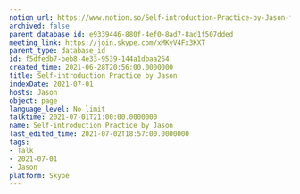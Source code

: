 ```yaml
---
notion_url: https://www.notion.so/Self-introduction-Practice-by-Jason-f5dfedb7beb84e339539144a1dbaa264
archived: false
parent_database_id: e9339446-880f-4ef0-8ad7-8ad1f507dded
meeting_link: https://join.skype.com/xMKyV4Fx3KXT
parent_type: database_id
id: f5dfedb7-beb8-4e33-9539-144a1dbaa264
created_time: 2021-06-28T20:56:00.0000000
title: Self-introduction Practice by Jason
indexDate: 2021-07-01
hosts: Jason
object: page
language_level: No limit
talktime: 2021-07-01T21:00:00.0000000
name: Self-introduction Practice by Jason
last_edited_time: 2021-07-02T18:57:00.0000000
tags:
- Talk
- 2021-07-01
- Jason
platform: Skype
---
```







